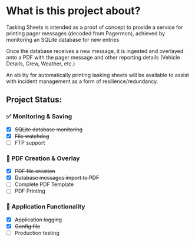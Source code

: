 # What is this project about?
Tasking Sheets is intended as a proof of concept to provide a service for printing pager messages (decoded from Pagermon), achieved by monitoring an SQLite database for new entries

Once the database receives a new message, it is ingested and overlayed onto a PDF with the pager message and other reporting details (Vehicle Details, Crew, Weather, etc.)

An ability for automatically printing tasking sheets will be available to assist with incident management as a form of resilience/redundancy.

## __Project Status:__

### :white_check_mark: Monitoring & Saving

- [x] ~~SQLite database monitoring~~
- [x] ~~File watchdog~~
- [ ] FTP support

### :repeat: PDF Creation & Overlay
- [x] ~~PDF file creation~~
- [x] ~~Database messages import to PDF~~
- [ ] Complete PDF Template
- [ ] PDF Printing

### :repeat: Application Functionality
- [x] ~~Application logging~~
- [x] ~~Config file~~
- [ ] Production testing

